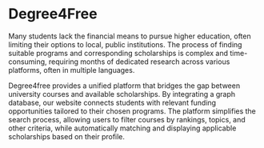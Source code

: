 # Degree4Free

Many students lack the financial means to pursue higher education, often limiting their options to local, public institutions. The process of finding suitable programs and corresponding scholarships is complex and time-consuming, requiring months of dedicated research across various platforms, often in multiple languages.

Degree4free provides a unified platform that bridges the gap between university courses and available scholarships. By integrating a graph database, our website connects students with relevant funding opportunities tailored to their chosen programs. The platform simplifies the search process, allowing users to filter courses by rankings, topics, and other criteria, while automatically matching and displaying applicable scholarships based on their profile.
